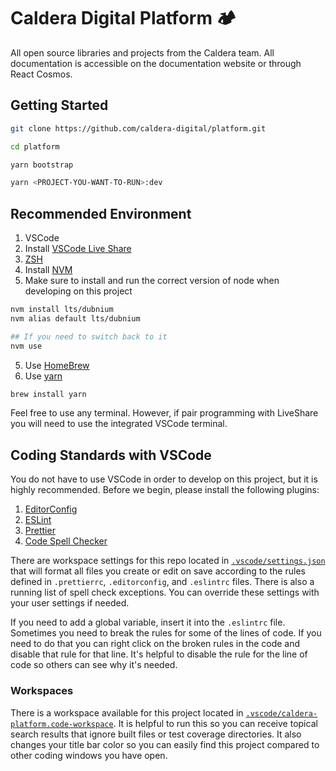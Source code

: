 # Caldera Digital Platform 🏕

All open source libraries and projects from the Caldera team. All documentation is accessible on the documentation website or through React Cosmos.

## Getting Started

```sh
git clone https://github.com/caldera-digital/platform.git

cd platform

yarn bootstrap

yarn <PROJECT-YOU-WANT-TO-RUN>:dev
```

## Recommended Environment

1. VSCode
2. Install [VSCode Live Share](https://marketplace.visualstudio.com/items?itemName=MS-vsliveshare.vsliveshare-pack)
3. [ZSH](https://ohmyz.sh/)
4. Install [NVM](https://github.com/nvm-sh/nvm)
5. Make sure to install and run the correct version of node when developing on this project

```sh
nvm install lts/dubnium
nvm alias default lts/dubnium

## If you need to switch back to it
nvm use
```

5. Use [HomeBrew](https://brew.sh/)
6. Use [yarn](https://yarnpkg.com/en/)

```sh
brew install yarn
```

Feel free to use any terminal. However, if pair programming with LiveShare you will need to use the integrated VSCode terminal.

## Coding Standards with VSCode

You do not have to use VSCode in order to develop on this project, but it is highly recommended. Before we begin, please install the following plugins:

1. [EditorConfig](https://marketplace.visualstudio.com/items?itemName=EditorConfig.EditorConfig)
2. [ESLint](https://marketplace.visualstudio.com/items?itemName=dbaeumer.vscode-eslint)
3. [Prettier](https://marketplace.visualstudio.com/items?itemName=esbenp.prettier-vscode)
4. [Code Spell Checker](https://marketplace.visualstudio.com/items?itemName=streetsidesoftware.code-spell-checker)

There are workspace settings for this repo located in [`.vscode/settings.json`](./.vscode/settings.json) that will format all files you create or edit on save according to the rules defined in `.prettierrc`, `.editorconfig`, and `.eslintrc` files. There is also a running list of spell check exceptions. You can override these settings with your user settings if needed.

If you need to add a global variable, insert it into the `.eslintrc` file. Sometimes you need to break the rules for some of the lines of code. If you need to do that you can right click on the broken rules in the code and disable that rule for that line. It's helpful to disable the rule for the line of code so others can see why it's needed.

### Workspaces

There is a workspace available for this project located in [`.vscode/caldera-platform.code-workspace`](./.vscode/caldera-platform.code-workspace). It is helpful to run this so you can receive topical search results that ignore built files or test coverage directories. It also changes your title bar color so you can easily find this project compared to other coding windows you have open.

